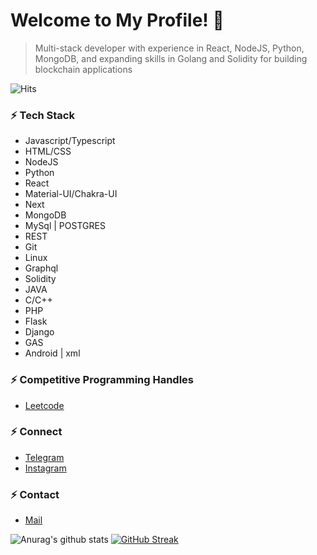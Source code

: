 # Welcome to My Profile! 👋 

> Multi-stack developer with experience in React, NodeJS, Python, MongoDB, and expanding skills in Golang and Solidity for building blockchain applications

![Hits](https://hits.seeyoufarm.com/api/count/incr/badge.svg?url=https://github.com/theanuragshukla/)

### ⚡ Tech Stack

- Javascript/Typescript
- HTML/CSS
- NodeJS
- Python
- React
- Material-UI/Chakra-UI
- Next
- MongoDB 
- MySql | POSTGRES
- REST
- Git
- Linux
- Graphql
- Solidity
- JAVA
- C/C++
- PHP
- Flask
- Django
- GAS
- Android | xml


 ### ⚡ Competitive Programming Handles
 
 - [Leetcode](https://leetcode.com/theanuragshukla "Leetcode")

 ### ⚡ Connect

- [Telegram](https://t.me/theRealAnuragShukla "Telegram")
- [Instagram](https://instagram.com/therealanuragshukla "Instagram")

### ⚡ Contact

- [Mail](mailto:www.anuragshukla@gmail.com "Mail")


![Anurag's github stats](https://github-stats-alpha.vercel.app/api?username=theanuragshukla&cc=000&tc=fff&ic=fff&bc=000)  [![GitHub Streak](https://streak-stats.demolab.com?user=theanuragshukla&theme=highcontrast&hide_border=true)](https://git.io/streak-stats)

